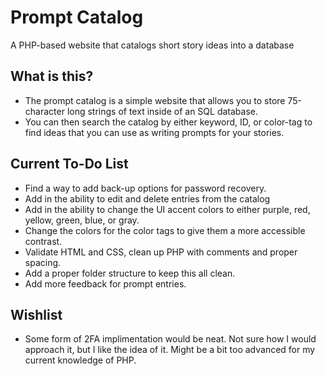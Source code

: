 # Prompt Catalog

 A PHP-based website that catalogs short story ideas into a database

## What is this?

- The prompt catalog is a simple website that allows you to store 75-character long strings of text inside of an SQL database.
- You can then search the catalog by either keyword, ID, or color-tag to find ideas that you can use as writing prompts for your stories.

## Current To-Do List

- Find a way to add back-up options for password recovery.
- Add in the ability to edit and delete entries from the catalog
- Add in the ability to change the UI accent colors to either purple, red, yellow, green, blue, or gray.
- Change the colors for the color tags to give them a more accessible contrast.
- Validate HTML and CSS, clean up PHP with comments and proper spacing.
- Add a proper folder structure to keep this all clean.
- Add more feedback for prompt entries.

## Wishlist

- Some form of 2FA implimentation would be neat. Not sure how I would approach it, but I like the idea of it. Might be a bit too advanced for my current knowledge of PHP.
